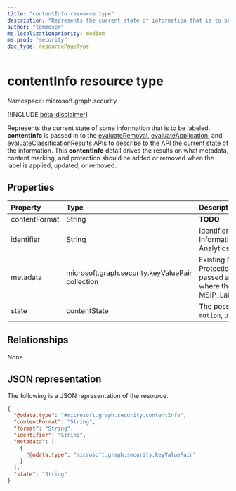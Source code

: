 ```yaml
---
title: "contentInfo resource type"
description: "Represents the current state of information that is to be labeled."
author: "tommoser"
ms.localizationpriority: medium
ms.prod: "security"
doc_type: resourcePageType
---
```


# contentInfo resource type

Namespace: microsoft.graph.security

[!INCLUDE [beta-disclaimer](../../includes/beta-disclaimer.md)]

Represents the current state of some information that is to be labeled. **contentInfo** is passed in to the [evaluateRemoval](../api/security-informationprotection-sensitivitylabel-evaluateRemoval.md), [evaluateApplication](../api/security-informationprotection-sensitivitylabel-evaluateApplication.md), and [evaluateClassificationResults](../api/security-informationprotection-sensitivitylabel-evaluateClassificationResults.md) APIs to describe to the API the current state of the information. This **contentInfo** detail drives the results on what metadata, content marking, and protection should be added or removed when the label is applied, updated, or removed.

## Properties
| Property      | Type                                                                                      | Description                                                                                                                     |
| :------------ | :---------------------------------------------------------------------------------------- | :------------------------------------------------------------------------------------------------------------------------------ |
| contentFormat | String                                                                                    | **TODO**                                                                                                                        |
| identifier    | String                                                                                    | Identifier used for Azure Information Protection Analytics.                                                                     |
| metadata      | [microsoft.graph.security.keyValuePair](../resources/security-keyvaluepair.md) collection | Existing Microsoft Information Protection metadata is passed as key/value pairs, where the key is the MSIP_Label_GUID_PropName. |
| state         | contentState                                                                              | The possible values are: `rest`, `motion`, `use`.                                                                               |

## Relationships
None.

## JSON representation
The following is a JSON representation of the resource.
<!-- {
  "blockType": "resource",
  "@odata.type": "microsoft.graph.security.contentInfo"
}
-->
``` json
{
  "@odata.type": "#microsoft.graph.security.contentInfo",
  "contentFormat": "String",
  "format": "String",
  "identifier": "String",
  "metadata": [
    {
      "@odata.type": "microsoft.graph.security.keyValuePair"
    }
  ],
  "state": "String"
}
```

